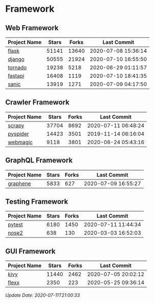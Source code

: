 # Framework

## Web Framework

| Project Name | Stars | Forks | Last Commit |
| ------------ | ----- | ----- | ----------- |
| [flask](https://github.com/pallets/flask) | 51141 | 13640 | 2020-07-08 15:36:14 |
| [django](https://github.com/django/django) | 50555 | 21924 | 2020-07-10 16:55:50 |
| [tornado](https://github.com/tornadoweb/tornado) | 19238 | 5218 | 2020-06-29 01:11:57 |
| [fastapi](https://github.com/tiangolo/fastapi) | 16408 | 1119 | 2020-07-10 18:41:35 |
| [sanic](https://github.com/huge-success/sanic) | 13919 | 1271 | 2020-07-09 04:17:50 |

## Crawler Framework

| Project Name | Stars | Forks | Last Commit |
| ------------ | ----- | ----- | ----------- |
| [scrapy](https://github.com/scrapy/scrapy) | 37704 | 8692 | 2020-07-11 06:48:24 |
| [pyspider](https://github.com/binux/pyspider) | 14423 | 3501 | 2019-11-14 06:16:04 |
| [webmagic](https://github.com/code4craft/webmagic) | 9118 | 3801 | 2020-06-24 05:43:16 |

## GraphQL Framework

| Project Name | Stars | Forks | Last Commit |
| ------------ | ----- | ----- | ----------- |
| [graphene](https://github.com/graphql-python/graphene) | 5833 | 627 | 2020-07-09 16:55:27 |

## Testing Framework

| Project Name | Stars | Forks | Last Commit |
| ------------ | ----- | ----- | ----------- |
| [pytest](https://github.com/pytest-dev/pytest) | 6180 | 1450 | 2020-07-11 11:44:34 |
| [nose2](https://github.com/nose-devs/nose2) | 638 | 130 | 2020-03-03 16:52:03 |

## GUI Framework

| Project Name | Stars | Forks | Last Commit |
| ------------ | ----- | ----- | ----------- |
| [kivy](https://github.com/kivy/kivy) | 11440 | 2462 | 2020-07-05 20:02:12 |
| [flexx](https://github.com/flexxui/flexx) | 2350 | 223 | 2020-05-25 09:36:14 |

*Update Date: 2020-07-11T21:00:33*